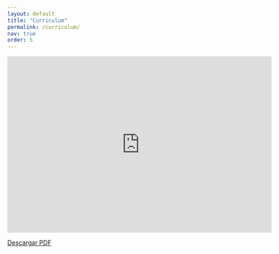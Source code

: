 ```yaml
---
layout: default
title: "Curriculum"
permalink: /curriculum/
nav: true
order: 5
---
```


<!-- Visualizar el PDF -->
<embed src="https://github.com/javiersainzvillalba/javiersainzvillalba.github.io/blob/main/assets/files/cv.pdf" type="application/pdf" width="600" height="400">
<!-- O usar un iframe -->
<!-- <iframe src="ruta-al-archivo.pdf" width="600" height="400"></iframe> -->
<!-- Enlace para descargar el PDF -->
<p><a href="https://github.com/javiersainzvillalba/javiersainzvillalba.github.io/blob/main/assets/files/cv.pdf" download="javiersainzcv.pdf">Descargar PDF</a></p>
